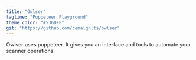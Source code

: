 ```yaml
---
title: "Owlser"
tagline: "Puppeteer Playground"
theme_color: "#536DFE"
git: "https://github.com/cemalgnlts/owlser"
---
```

Owlser uses puppeteer. It gives you an interface and tools to automate your scanner operations.
